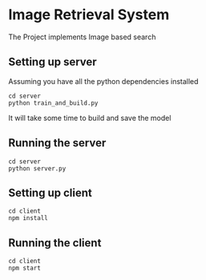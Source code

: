 # Image Retrieval System
The Project implements Image based search

## Setting up server
Assuming you have all the python dependencies installed
```
cd server
python train_and_build.py
```
It will take some time to build and save the model

## Running the server
```
cd server
python server.py
```

## Setting up client
```
cd client
npm install
```

## Running the client
```
cd client
npm start
```

